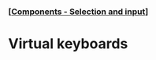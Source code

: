 ### [[Components - Selection and input](./translated-human-interface-guidelines-markdown/components/selection-and-input.md)]  
  
# **Virtual keyboards**  

